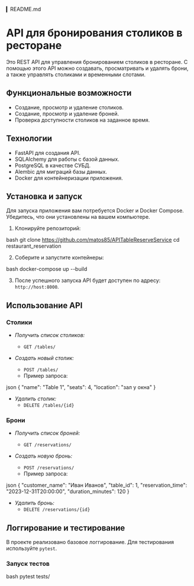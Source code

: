 ▎README.md

# API для бронирования столиков в ресторане

Это REST API для управления бронированием столиков в ресторане. С помощью этого API можно создавать, просматривать и удалять брони, а также управлять столиками и временными слотами.

## Функциональные возможности

- Создание, просмотр и удаление столиков.
- Создание, просмотр и удаление броней.
- Проверка доступности столиков на заданное время.

## Технологии

- FastAPI для создания API.
- SQLAlchemy для работы с базой данных.
- PostgreSQL в качестве СУБД.
- Alembic для миграций базы данных.
- Docker для контейнеризации приложения.

## Установка и запуск

Для запуска приложения вам потребуется Docker и Docker Compose.
Убедитесь, что они установлены на вашем компьютере.

1. Клонируйте репозиторий:

   
bash
   git clone https://github.com/matos85/APITableReserveService
   cd restaurant_reservation
   

2. Соберите и запустите контейнеры:

bash
docker-compose up --build

3. После успешного запуска API будет доступен по адресу: `http://host:8000`.

## Использование API

### Столики

- *Получить список столиков:*
  - `GET /tables/`

- *Создать новый столик:*
  - `POST /tables/`
  - Пример запроса:

json
{
  "name": "Table 1",
  "seats": 4,
  "location": "зал у окна"
}

- *Удалить столик:*
  - `DELETE /tables/{id}`

### Брони

- *Получить список броней:*
  - `GET /reservations/`

- *Создать новую бронь:*
  - `POST /reservations/`
  - Пример запроса:

json
{
  "customer_name": "Иван Иванов",
  "table_id": 1,
  "reservation_time": "2023-12-31T20:00:00",
  "duration_minutes": 120
}

- *Удалить бронь:*
  - `DELETE /reservations/{id}`

## Логгирование и тестирование

В проекте реализовано базовое логгирование. Для тестирования используйте `pytest`. 

### Запуск тестов

bash
pytest tests/

